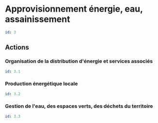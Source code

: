 # Approvisionnement énergie, eau, assainissement
```yaml
id: 3
```
## Actions
### Organisation de la distribution d'énergie et services associés
```yaml
id: 3.1
```

### Production énergétique locale
```yaml
id: 3.2
```

### Gestion de l'eau, des espaces verts, des déchets du territoire
```yaml
id: 3.3
```

